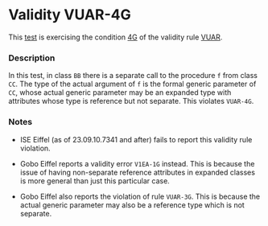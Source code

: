 # Validity VUAR-4G

This [test](.) is exercising the condition [4G](../Readme.md) of the validity rule [VUAR](../../vuar/Readme.md).

### Description

In this test, in class `BB` there is a separate call to the procedure `f` from class `CC`. The type of the actual argument of `f` is the formal generic parameter of `CC`, whose actual generic parameter may be an expanded type with attributes whose type is reference but not separate. This violates `VUAR-4G`.

### Notes

* ISE Eiffel (as of 23.09.10.7341 and after) fails to report this validity rule violation.

* Gobo Eiffel reports a validity error `V1EA-1G` instead. This is because the issue of having non-separate reference attributes in expanded classes is more general than just this particular case.

* Gobo Eiffel also reports the violation of rule `VUAR-3G`. This is because the actual generic parameter may also be a reference type which is not separate.
